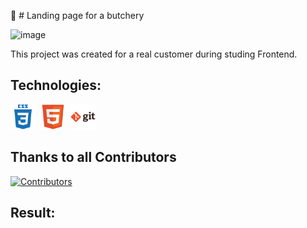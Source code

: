 🥩 # Landing page for а butchery 

![image](https://github.com/G-o-T/glav_meeet/assets/95774476/301464e3-dca7-432f-ad47-f40bafe7fc68)

This project was created for a real customer during studing Frontend.



## Technologies:
<div>
   <img src="https://github.com/devicons/devicon/blob/master/icons/css3/css3-plain-wordmark.svg"  title="CSS3" alt="CSS" width="40" height="40"/>&nbsp;
  <img src="https://github.com/devicons/devicon/blob/master/icons/html5/html5-original.svg" title="HTML5" alt="HTML" width="40" height="40"/>&nbsp;
  <img src="https://github.com/devicons/devicon/blob/master/icons/git/git-original-wordmark.svg" title="Git" **alt="Git" width="40" height="40"/>
</div>

## Thanks to all Contributors
[![Contributors](https://contrib.rocks/image?repo=20thcenturyfrog/glav_meeet)](https://github.com/20thcenturyfrog/glav_meeet/graphs/contributors)

## Result:

